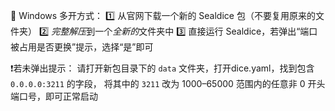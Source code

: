 📌 Windows 多开方式：
1️⃣ 从官网下载一个新的 Sealdice 包（不要复用原来的文件夹）
2️⃣ *完整解压*到一个*全新的*文件夹中
3️⃣ 直接运行 Sealdice，若弹出“端口被占用是否更换”提示，选择“是”即可

❗若未弹出提示：
请打开新包目录下的 `data` 文件夹，打开dice.yaml，找到包含 `0.0.0.0:3211` 的字段，
将其中的 `3211` 改为 1000–65000 范围内的任意非 0 开头端口号，即可正常启动